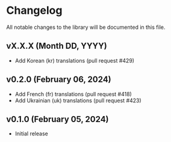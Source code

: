 # Changelog

All notable changes to the library will be documented in this file.

## vX.X.X (Month DD, YYYY)

- Add Korean (kr) translations (pull request #429)

## v0.2.0 (February 06, 2024)

- Add French (fr) translations (pull request #418)
- Add Ukrainian (uk) translations (pull request #423)

## v0.1.0 (February 05, 2024)

- Initial release
